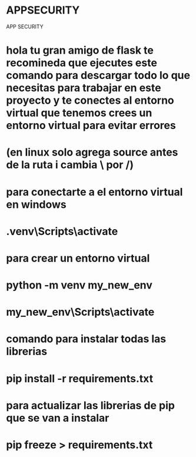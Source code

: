 # APPSECURITY
APP SECURITY
# hola tu gran amigo de flask te recomineda que ejecutes este comando para descargar todo lo que necesitas para trabajar en este proyecto y te conectes al entorno virtual que tenemos  crees un entorno virtual para evitar errores 

# (en linux solo agrega source antes de la ruta i cambia \ por /)
# para conectarte a el entorno virtual en windows 
# .venv\Scripts\activate 
# para crear un entorno virtual 
# python -m venv my_new_env
# my_new_env\Scripts\activate

#  comando para instalar todas las librerias 
# pip install -r requirements.txt

# para actualizar las librerias de pip que se van a instalar
# pip freeze > requirements.txt